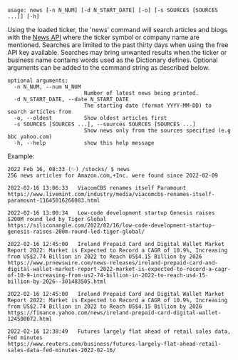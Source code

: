 ```
usage: news [-n N_NUM] [-d N_START_DATE] [-o] [-s SOURCES [SOURCES ...]] [-h]
```

Using the loaded ticker, the 'news' command will search articles and blogs with the [News API](https://newsapi.org) where the ticker symbol or company name are mentioned. Searches are limited to the past thirty days when using the free API key available. Searches may bring unwanted results when the ticker or business name contains words used as the Dictionary defines. Optional arguments can be added to the command string as described below.

```
optional arguments:
  -n N_NUM, --num N_NUM
                        Number of latest news being printed.
  -d N_START_DATE, --date N_START_DATE
                        The starting date (format YYYY-MM-DD) to search articles from
  -o, --oldest          Show oldest articles first
  -s SOURCES [SOURCES ...], --sources SOURCES [SOURCES ...]
                        Show news only from the sources specified (e.g bbc yahoo.com)
  -h, --help            show this help message
```

Example:
```
2022 Feb 16, 08:33 (✨) /stocks/ $ news
256 news articles for Amazon.com,+Inc. were found since 2022-02-09

2022-02-16 13:06:33   ViacomCBS renames itself Paramount
https://www.livemint.com/industry/media/viacomcbs-renames-itself-paramount-11645016266083.html

2022-02-16 13:00:34   Low-code development startup Genesis raises $200M round led by Tiger Global
https://siliconangle.com/2022/02/16/low-code-development-startup-genesis-raises-200m-round-led-tiger-global/

2022-02-16 12:45:00   Ireland Prepaid Card and Digital Wallet Market Report 2022: Market is Expected to Record a CAGR of 10.9%, Increasing from US$2.74 Billion in 2022 to Reach US$4.15 Billion by 2026
https://www.prnewswire.com/news-releases/ireland-prepaid-card-and-digital-wallet-market-report-2022-market-is-expected-to-record-a-cagr-of-10-9-increasing-from-us2-74-billion-in-2022-to-reach-us4-15-billion-by-2026--301483505.html

2022-02-16 12:45:00   Ireland Prepaid Card and Digital Wallet Market Report 2022: Market is Expected to Record a CAGR of 10.9%, Increasing from US$2.74 Billion in 2022 to Reach US$4.15 Billion by 2026
https://finance.yahoo.com/news/ireland-prepaid-card-digital-wallet-124500072.html

2022-02-16 12:38:49   Futures largely flat ahead of retail sales data, Fed minutes
https://www.reuters.com/business/futures-largely-flat-ahead-retail-sales-data-fed-minutes-2022-02-16/
```
